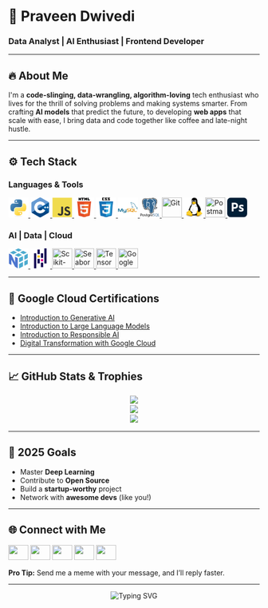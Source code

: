 # 🚀 Praveen Dwivedi  
### **Data Analyst | AI Enthusiast | Frontend Developer**  

<!--<p align="center">
  <img src="https://raw.githubusercontent.com/Praveendwivediii/Praveendwivediii/5eafe7beab3f0fa80be219ed5398eb4ad1b83d39/Black%20%26%20White%20Modern%20Minimalist%20Data%20Analyst%20LinkedIn%20Banner.gif" alt="MasterHead">
</p> -->

---
## 🔥 **About Me**

I'm a **code-slinging, data-wrangling, algorithm-loving** tech enthusiast who lives for the thrill of solving problems and making systems smarter. From crafting **AI models** that predict the future, to developing **web apps** that scale with ease, I bring data and code together like coffee and late-night hustle.  

---

## ⚙️ **Tech Stack**
### **Languages & Tools**
<p align="left">
  <a href="https://www.python.org/" target="_blank">
    <img src="https://raw.githubusercontent.com/devicons/devicon/master/icons/python/python-original.svg" width="40" height="40" title="Python"/>
  </a>
  <a href="https://isocpp.org/" target="_blank">
    <img src="https://raw.githubusercontent.com/devicons/devicon/master/icons/cplusplus/cplusplus-original.svg" width="40" height="40" title="C++"/>
  </a>
  <a href="https://developer.mozilla.org/en-US/docs/Web/JavaScript" target="_blank">
    <img src="https://raw.githubusercontent.com/devicons/devicon/master/icons/javascript/javascript-original.svg" width="40" height="40" title="JavaScript"/>
  </a>
  <a href="https://developer.mozilla.org/en-US/docs/Web/HTML" target="_blank">
    <img src="https://raw.githubusercontent.com/devicons/devicon/master/icons/html5/html5-original-wordmark.svg" width="40" height="40" title="HTML5"/>
  </a>
  <a href="https://developer.mozilla.org/en-US/docs/Web/CSS" target="_blank">
    <img src="https://raw.githubusercontent.com/devicons/devicon/master/icons/css3/css3-original-wordmark.svg" width="40" height="40" title="CSS3"/>
  </a>
  <a href="https://www.mysql.com/" target="_blank">
    <img src="https://raw.githubusercontent.com/devicons/devicon/master/icons/mysql/mysql-original-wordmark.svg" width="40" height="40" title="MySQL"/>
  </a>
  <a href="https://www.postgresql.org/" target="_blank">
    <img src="https://raw.githubusercontent.com/devicons/devicon/master/icons/postgresql/postgresql-original-wordmark.svg" width="40" height="40" title="PostgreSQL"/>
  </a>
  <a href="https://git-scm.com/" target="_blank">
    <img src="https://www.vectorlogo.zone/logos/git-scm/git-scm-icon.svg" width="40" height="40" title="Git"/>
  </a>
  <a href="https://www.linux.org/" target="_blank">
    <img src="https://raw.githubusercontent.com/devicons/devicon/master/icons/linux/linux-original.svg" width="40" height="40" title="Linux"/>
  </a>
  <a href="https://www.postman.com/" target="_blank">
    <img src="https://cdn.jsdelivr.net/gh/devicons/devicon/icons/postman/postman-original.svg" width="40" height="40" title="Postman"/>
  </a>
  <a href="https://www.adobe.com/products/photoshop.html" target="_blank">
    <img src="https://raw.githubusercontent.com/devicons/devicon/master/icons/photoshop/photoshop-plain.svg" width="40" height="40" title="Photoshop"/>
  </a>
</p>

### **AI | Data | Cloud**
<p align="left">
  <a href="https://numpy.org/" target="_blank">
    <img src="https://raw.githubusercontent.com/devicons/devicon/master/icons/numpy/numpy-original.svg" width="40" height="40" title="NumPy"/>
  </a>
  <a href="https://pandas.pydata.org/" target="_blank">
    <img src="https://raw.githubusercontent.com/devicons/devicon/master/icons/pandas/pandas-original.svg" width="40" height="40" title="Pandas"/>
  </a>
  <a href="https://scikit-learn.org/" target="_blank">
    <img src="https://upload.wikimedia.org/wikipedia/commons/0/05/Scikit_learn_logo_small.svg" width="40" height="40" title="Scikit-learn"/>
  </a>
  <a href="https://seaborn.pydata.org/" target="_blank">
    <img src="https://seaborn.pydata.org/_images/logo-mark-lightbg.svg" width="40" height="40" title="Seaborn"/>
  </a>
  <a href="https://www.tensorflow.org/" target="_blank">
    <img src="https://www.vectorlogo.zone/logos/tensorflow/tensorflow-icon.svg" width="40" height="40" title="TensorFlow"/>
  </a>
  <a href="https://www.cloudskillsboost.google/public_profiles/26b6b66c-4d3e-4afc-90b9-2453b34320a2" target="_blank">
    <img src="https://cdn.worldvectorlogo.com/logos/google-cloud-1.svg" width="40" height="40" title="Google Cloud Profile"/>
  </a>
</p>

---

## 📜 **Google Cloud Certifications**

- [Introduction to Generative AI](https://www.cloudskillsboost.google/)
- [Introduction to Large Language Models](https://www.cloudskillsboost.google/)
- [Introduction to Responsible AI](https://www.cloudskillsboost.google/)
- [Digital Transformation with Google Cloud](https://www.cloudskillsboost.google/)

---

## 📈 **GitHub Stats & Trophies**

<p align="center">
  <img src="https://github-readme-stats.vercel.app/api?username=praveendwivediii&show_icons=true&theme=dark" />
  <br />
  <img src="https://github-readme-streak-stats.herokuapp.com/?user=praveendwivediii&theme=dark" />
  <br />
  <img src="https://github-readme-stats.vercel.app/api/top-langs/?username=praveendwivediii&layout=compact&theme=dark" />
  <br />
  <!-- <img src="https://github-profile-trophy.vercel.app/?username=praveendwivediii&theme=dark&row=1&column=7"/> -->
</p>

---

## 🎯 **2025 Goals**

- Master **Deep Learning**
- Contribute to **Open Source**
- Build a **startup-worthy** project
- Network with **awesome devs** (like you!)

---

## 🌐 **Connect with Me**

<p align="left">
  <a href="https://www.leetcode.com/praveendwivedi" target="_blank"><img src="https://raw.githubusercontent.com/rahuldkjain/github-profile-readme-generator/master/src/images/icons/Social/leet-code.svg" height="30" width="40" /></a>
  <a href="https://linkedin.com/in/praveendwivedii" target="_blank"><img src="https://raw.githubusercontent.com/rahuldkjain/github-profile-readme-generator/master/src/images/icons/Social/linked-in-alt.svg" height="30" width="40" /></a>
  <a href="https://instagram.com/pr.a.v.een" target="_blank"><img src="https://raw.githubusercontent.com/rahuldkjain/github-profile-readme-generator/master/src/images/icons/Social/instagram.svg" height="30" width="40" /></a>
  <a href="https://kaggle.com/praveendwivedii" target="_blank"><img src="https://raw.githubusercontent.com/rahuldkjain/github-profile-readme-generator/master/src/images/icons/Social/kaggle.svg" height="30" width="40" /></a>
  <a href="https://twitter.com/prvngotnochill" target="_blank"><img src="https://raw.githubusercontent.com/rahuldkjain/github-profile-readme-generator/master/src/images/icons/Social/twitter.svg" height="30" width="40" /></a>
</p>

**Pro Tip:** Send me a meme with your message, and I’ll reply faster.  

---

<p align="center">
  <img src="https://readme-typing-svg.demolab.com?font=Fira+Code&pause=1000&color=00F718&width=435&lines=while(true)+%7B+code%2C+learn%2C+repeat+%7D" alt="Typing SVG" />
</p>


<!--[![LeetCode Stats](https://leetcard.jacoblin.cool/praveendwivedi)](https://leetcode.com/praveendwivedi)-->

